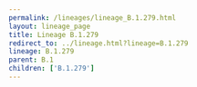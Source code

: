 ```yaml
---
permalink: /lineages/lineage_B.1.279.html
layout: lineage_page
title: Lineage B.1.279
redirect_to: ../lineage.html?lineage=B.1.279
lineage: B.1.279
parent: B.1
children: ['B.1.279']
---
```

